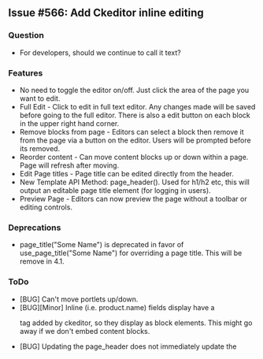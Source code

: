 ## Issue #566: Add Ckeditor inline editing

### Question

* For developers, should we continue to call it text?

### Features

* No need to toggle the editor on/off. Just click the area of the page you want to edit.
* Full Edit - Click to edit in full text editor. Any changes made will be saved before going to the full editor. There is also a edit button on each block in the upper right hand corner.
* Remove blocks from page - Editors can select a block then remove it from the page via a button on the editor. Users will be prompted before its removed.
* Reorder content - Can move content blocks up or down within a page. Page will refresh after moving.
* Edit Page titles - Page title can be edited directly from the header.
* New Template API Method: page_header(). Used for h1/h2 etc, this will output an editable page title element (for logging in users).
* Preview Page - Editors can now preview the page without a toolbar or editing controls.

### Deprecations

* page_title("Some Name") is deprecated in favor of use_page_title("Some Name") for overriding a page title. This will be remove in 4.1.

### ToDo

* [BUG] Can't move portlets up/down.
* [BUG][Minor] Inline (i.e. product.name) fields display have a <p> tag added by ckeditor, so they display as block elements. This might go away if we don't embed content blocks.
* [BUG] Updating the page_header does not immediately update the <title> element.
* [Minor] Block Orders - Disable button based on position (i.e. Can't move first block up, last block down)
* [BUG] Adding the same block twice to a page screws things up.
* [BUG] Editing a block, then moving a block will throw an error. (Connector ids change between page versions)[Suggest: After editting block, replace container with new content)
* View as Mobile? - Does this still work?
* [BUG] On 'View Block'/'Edit Block' List Versions button is broken (for products)

#### Styling Concerns

* Add Content popup needs styling
* Flash message should be a popdown
* Modal window doesn't black out back.
* Better 'Add Content' icon (over plus)

#### Other Desired Features

* Edit Page - Show all editable components on a page (title, etc).

### Bugs

A. Removing/re-add block from page and it won't update
B. 500 error after editing and removing a block
C. Save And Publish from editing a block doesn't publish the block.

A. Removing/re-add block from page and it won't update   (Versioning bug?)

I observed this during testing but was unable to recreate. Might have been a data issue.

Possible Steps:
    1. Add text to homepage
    2. Edit it several times
    3. Remove it
    4. Readd it to the page
    5. Try to edit it

    Observed: 'Old' version of the block would still be shown.

B. 500 error after editing and removing a block

